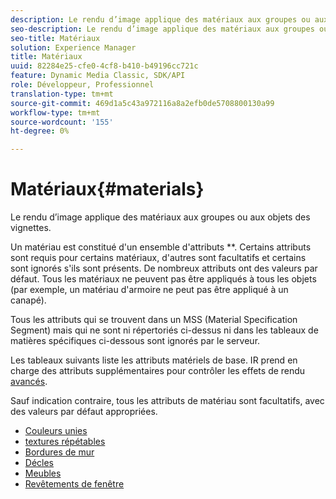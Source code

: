 ```yaml
---
description: Le rendu d’image applique des matériaux aux groupes ou aux objets des vignettes.
seo-description: Le rendu d’image applique des matériaux aux groupes ou aux objets des vignettes.
seo-title: Matériaux
solution: Experience Manager
title: Matériaux
uuid: 82284e25-cfe0-4cf8-b410-b49196cc721c
feature: Dynamic Media Classic, SDK/API
role: Développeur, Professionnel
translation-type: tm+mt
source-git-commit: 469d1a5c43a972116a8a2efb0de5708800130a99
workflow-type: tm+mt
source-wordcount: '155'
ht-degree: 0%

---
```



# Matériaux{#materials}

Le rendu d’image applique des matériaux aux groupes ou aux objets des vignettes.

Un matériau est constitué d&#39;un ensemble d&#39;attributs **. Certains attributs sont requis pour certains matériaux, d&#39;autres sont facultatifs et certains sont ignorés s&#39;ils sont présents. De nombreux attributs ont des valeurs par défaut. Tous les matériaux ne peuvent pas être appliqués à tous les objets (par exemple, un matériau d&#39;armoire ne peut pas être appliqué à un canapé).

Tous les attributs qui se trouvent dans un MSS (Material Specification Segment) mais qui ne sont ni répertoriés ci-dessus ni dans les tableaux de matières spécifiques ci-dessous sont ignorés par le serveur.

Les tableaux suivants liste les attributs matériels de base. IR prend en charge des attributs supplémentaires pour contrôler les effets de rendu [avancés](../../../../../../ir-api/http-protocol/image-rendering-api-ref/c-ir-http-protocol-ref/c-ir-http-protocol-syntax-and-features/c-ir-advanced-render-effects/c-ir-advanced-render-effects.md#concept-bf8b6d8460244b9cacc7f4a3df4c5281).

Sauf indication contraire, tous les attributs de matériau sont facultatifs, avec des valeurs par défaut appropriées.

* [Couleurs unies](r-ir-solid-colors.md)
* [textures répétables](r-ir-repeatable-textures.md)
* [Bordures de mur](r-ir-wall-borders.md)
* [Décles](r-ir-decals.md)
* [Meubles](r-ir-cabinets.md)
* [Revêtements de fenêtre](r-ir-window-coverings.md)
